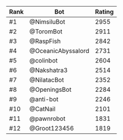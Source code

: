 Rank|Bot|Rating
---|---|---
#1|@NimsiluBot|2955
#2|@ToromBot|2911
#3|@RaspFish|2842
#4|@OceanicAbyssalord|2731
#5|@colinbot|2604
#6|@Nakshatra3|2514
#7|@NilatacBot|2352
#8|@OpeningsBot|2284
#9|@anti-bot|2246
#10|@CatNail|2101
#11|@pawnrobot|1831
#12|@Groot123456|1819

